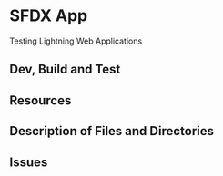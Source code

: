 # SFDX  App
Testing Lightning Web Applications
## Dev, Build and Test


## Resources


## Description of Files and Directories


## Issues


